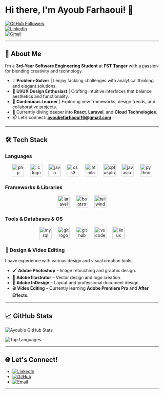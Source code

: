 # Hi there, I'm Ayoub Farhaoui! 👋

[![GitHub Followers](https://img.shields.io/github/followers/farhaouiayoub?label=Follow%20Me&style=social)](https://github.com/farhaouiayoub)  
[![LinkedIn](https://img.shields.io/badge/LinkedIn-Connect-%230077B5?style=for-the-badge&logo=linkedin)](https://www.linkedin.com/in/ayoub-farhaoui-ab5562243/)  
[![Gmail](https://img.shields.io/badge/Email-Contact-%23D14836?style=for-the-badge&logo=gmail&logoColor=white)](mailto:ayoubefarhaoui16@gmail.com)  

---

## 🚀 About Me  
I’m a **3rd-Year Software Engineering Student** at **FST Tanger** with a passion for blending creativity and technology.  

- 💡 **Problem-Solver** | I enjoy tackling challenges with analytical thinking and elegant solutions.  
- 🎨 **UI/UX Design Enthusiast** | Crafting intuitive interfaces that balance aesthetics and functionality.  
- 🚀 **Continuous Learner** | Exploring new frameworks, design trends, and collaborative projects.  
- 🌱 Currently diving deeper into **React**, **Laravel**, and **Cloud Technologies**.  
- 📫 Let’s connect: **ayoubefarhaoui16@gmail.com**  

---

## 🛠️ Tech Stack  

### **Languages** 
<div align="center" >
<img src="https://cdn.jsdelivr.net/gh/devicons/devicon/icons/php/php-original.svg" height="40" alt="php logo"  />
  <img width="12" />
<img src="https://cdn.jsdelivr.net/gh/devicons/devicon/icons/c/c-original.svg" height="40" alt="c logo"  />
  <img width="12" />
<img src="https://cdn.jsdelivr.net/gh/devicons/devicon/icons/java/java-original.svg" height="40" alt="java logo"  />
  <img width="12" />
<img src="https://cdn.jsdelivr.net/gh/devicons/devicon/icons/css3/css3-original.svg" height="40" alt="css3 logo"  />
  <img width="12" />
<img src="https://cdn.jsdelivr.net/gh/devicons/devicon/icons/html5/html5-original.svg" height="40" alt="html5 logo"  />
  <img width="12" />
<img src="https://cdn.jsdelivr.net/gh/devicons/devicon/icons/cplusplus/cplusplus-original.svg" height="40" alt="cplusplus logo"  />
  <img width="12" />
<img src="https://cdn.jsdelivr.net/gh/devicons/devicon/icons/javascript/javascript-original.svg" height="40" alt="javascript logo"  />
  <img width="12" />
<img src="https://cdn.jsdelivr.net/gh/devicons/devicon/icons/python/python-original.svg" height="40" alt="python logo"  />
  </div>


### **Frameworks & Libraries**  
<div align="center" >
<img src="https://cdn.jsdelivr.net/gh/devicons/devicon/icons/laravel/laravel-original.svg" height="40" alt="laravel logo"  />
    <img width="12" />
<img src="https://cdn.jsdelivr.net/gh/devicons/devicon/icons/bootstrap/bootstrap-original.svg" height="40" alt="bootstrap logo"  />
    <img width="12" />
<img src="https://cdn.jsdelivr.net/gh/devicons/devicon/icons/tailwindcss/tailwindcss-original-wordmark.svg" height="40" alt="tailwindcss logo"  />
</div>

### **Tools & Databases & OS**  
<div align="center" >
<img src="https://cdn.jsdelivr.net/gh/devicons/devicon/icons/mysql/mysql-original.svg" height="40" alt="mysql logo"  />
    <img width="12" />
<img src="https://cdn.jsdelivr.net/gh/devicons/devicon/icons/git/git-original.svg" height="40" alt="git logo"  />
    <img width="12" />
<img src="https://cdn.jsdelivr.net/gh/devicons/devicon/icons/github/github-original.svg" height="40" alt="github logo"  />
    <img width="12" />
<img src="https://cdn.jsdelivr.net/gh/devicons/devicon/icons/vscode/vscode-original.svg" height="40" alt="vscode logo"  />
    <img width="12" />
<img src="https://cdn.jsdelivr.net/gh/devicons/devicon/icons/linux/linux-original.svg" height="40" alt="linux logo"  />
</div>



### 🎨 **Design & Video Editing**  
I have experience with various design and visual creation tools:  
- 🖌️ **Adobe Photoshop** – Image retouching and graphic design.  
- 🎨 **Adobe Illustrator** – Vector design and logo creation.  
- 📖 **Adobe InDesign** – Layout and professional document design.  
- 🎬 **Video Editing** – Currently learning **Adobe Premiere Pro** and **After Effects**.  

<!--
 ## 🔥 Featured Projects  
1. **[Web App for Online Magazine (Laravel/PHP)](https://github.com/farhaouiayoub/magazine-app)**  
   A secure and scalable platform for managing online magazines, with a dashboard for statistical analysis.  

2. **[Maze Game in C++ using Raylib](https://github.com/farhaouiayoub/maze-game)**  
   An interactive maze game applying OOP principles and utilizing Raylib for graphics.  

3. **[E-commerce Platform (Java/Spring)](https://github.com/farhaouiayoub/ecom-platform)**  
   Built a scalable backend for an online store with secure payment integration.  
-->
---
## 📈 GitHub Stats  
![Ayoub's GitHub Stats](https://github-readme-stats.vercel.app/api?username=farhaouiayoub&show_icons=true&theme=radical&hide_border=true)  

![Top Languages](https://github-readme-stats.vercel.app/api/top-langs/?username=farhaouiayoub&layout=compact&theme=dark&hide_border=true)  

---

## 🌐 Let's Connect!  
- [![LinkedIn](https://img.shields.io/badge/LinkedIn-%230077B5?style=for-the-badge&logo=linkedin)](https://www.linkedin.com/in/ayoub-farhaoui-ab5562243/)  
- [![GitHub](https://img.shields.io/badge/GitHub-%23181717?style=for-the-badge&logo=github)](https://github.com/farhaouiayoub)  
- [![Email](https://img.shields.io/badge/Gmail-%23D14836?style=for-the-badge&logo=gmail&logoColor=white)](mailto:ayoubefarhaoui16@gmail.com)  

---

